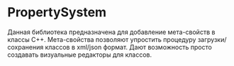 # PropertySystem

Данная библиотека предназначена для добавление мета-свойств в классы C++. 
Мета-свойства позволяют упростить процедуру загрузки/сохранения классов в xml/json формат.
Дают возможность просто создавать визуальные редакторы для классов.
